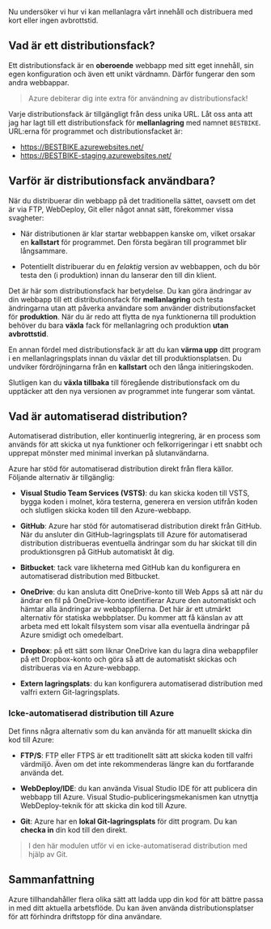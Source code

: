 Nu undersöker vi hur vi kan mellanlagra vårt innehåll och distribuera med kort eller ingen avbrottstid.

## <a name="what-is-a-deployment-slot"></a>Vad är ett distributionsfack?

Ett distributionsfack är en **oberoende** webbapp med sitt eget innehåll, sin egen konfiguration och även ett unikt värdnamn. Därför fungerar den som andra webbappar.

> Azure debiterar dig inte extra för användning av distributionsfack!

Varje distributionsfack är tillgängligt från dess unika URL. Låt oss anta att jag har lagt till ett distributionsfack för **mellanlagring** med namnet `BESTBIKE`. URL:erna för programmet och distributionsfacket är:

- https://BESTBIKE.azurewebsites.net/
- https://BESTBIKE-staging.azurewebsites.net/

## <a name="why-are-deployment-slots-useful"></a>Varför är distributionsfack användbara?

När du distribuerar din webbapp på det traditionella sättet, oavsett om det är via FTP, WebDeploy, Git eller något annat sätt, förekommer vissa svagheter:

- När distributionen är klar startar webbappen kanske om, vilket orsakar en **kallstart** för programmet. Den första begäran till programmet blir långsammare.

- Potentiellt distribuerar du en *felaktig* version av webbappen, och du bör testa den (i produktion) innan du lanserar den till din klient.

Det är här som distributionsfack har betydelse. Du kan göra ändringar av din webbapp till ett distributionsfack för **mellanlagring** och testa ändringarna utan att påverka användare som använder distributionsfacket för **produktion**. När du är redo att flytta de nya funktionerna till produktion behöver du bara **växla** fack för mellanlagring och produktion **utan avbrottstid**.

En annan fördel med distributionsfack är att du kan **värma upp** ditt program i en mellanlagringsplats innan du växlar det till produktionsplatsen. Du undviker fördröjningarna från en **kallstart** och den långa initieringskoden.

Slutligen kan du **växla tillbaka** till föregående distributionsfack om du upptäcker att den nya versionen av programmet inte fungerar som väntat.

## <a name="what-is-automated-deployment"></a>Vad är automatiserad distribution?

Automatiserad distribution, eller kontinuerlig integrering, är en process som används för att skicka ut nya funktioner och felkorrigeringar i ett snabbt och upprepat mönster med minimal inverkan på slutanvändarna.

Azure har stöd för automatiserad distribution direkt från flera källor. Följande alternativ är tillgänglig:

- **Visual Studio Team Services (VSTS)**: du kan skicka koden till VSTS, bygga koden i molnet, köra testerna, generera en version utifrån koden och slutligen skicka koden till den Azure-webbapp.

- **GitHub**: Azure har stöd för automatiserad distribution direkt från GitHub. När du ansluter din GitHub-lagringsplats till Azure för automatiserad distribution distribueras eventuella ändringar som du har skickat till din produktionsgren på GitHub automatiskt åt dig.

- **Bitbucket**: tack vare likheterna med GitHub kan du konfigurera en automatiserad distribution med Bitbucket.

- **OneDrive**: du kan ansluta ditt OneDrive-konto till Web Apps så att när du ändrar en fil på OneDrive-konto identifierar Azure den automatiskt och hämtar alla ändringar av webbappfilerna. Det här är ett utmärkt alternativ för statiska webbplatser. Du kommer att få känslan av att arbeta med ett lokalt filsystem som visar alla eventuella ändringar på Azure smidigt och omedelbart.

- **Dropbox**: på ett sätt som liknar OneDrive kan du lagra dina webappfiler på ett Dropbox-konto och göra så att de automatiskt skickas och distribueras via en Azure-webbapp.

- **Extern lagringsplats**: du kan konfigurera automatiserad distribution med valfri extern Git-lagringsplats.

### <a name="non-automated-deployment-to-azure"></a>Icke-automatiserad distribution till Azure

Det finns några alternativ som du kan använda för att manuellt skicka din kod till Azure:

- **FTP/S**: FTP eller FTPS är ett traditionellt sätt att skicka koden till valfri värdmiljö. Även om det inte rekommenderas längre kan du fortfarande använda det.

- **WebDeploy/IDE**: du kan använda Visual Studio IDE för att publicera din webbapp till Azure. Visual Studio-publiceringsmekanismen kan utnyttja WebDeploy-teknik för att skicka din kod till Azure.

- **Git**: Azure har en **lokal Git-lagringsplats** för ditt program. Du kan **checka in** din kod till den direkt.

> I den här modulen utför vi en icke-automatiserad distribution med hjälp av Git.

## <a name="summary"></a>Sammanfattning

Azure tillhandahåller flera olika sätt att ladda upp din kod för att bättre passa in med ditt aktuella arbetsflöde. Du kan även använda distributionsplatser för att förhindra driftstopp för dina användare.
